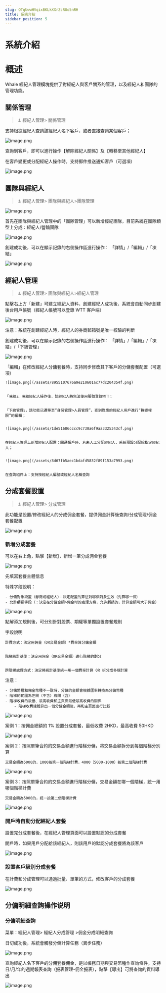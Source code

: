 ```yaml
---
slug: OTqUwwHVqixBKLkXXrZcRUo5nRH
title: 系統介紹
sidebar_position: 5
---
```



# 系統介紹


# 概述


Whale 經紀人管理模塊提供了對經紀人與客戶關系的管理，以及經紀人和團隊的管理功能。


## 關係管理


> ⚓ 經紀人管理> 關係管理


支持根據經紀人查詢該經紀人名下客戶，或者直接查詢某個客戶；


![image.png](/assets/ed4ee2da6998280f43511a1f92caa185.png)


查詢到客戶，即可以進行操作【解除經紀人關係】及【轉移至其他經紀人】


在客戶變更或分配經紀人操作時，支持郵件推送通知客戶（可選項）


![image.png](/assets/353ad3fb925ed7d1b7d1191aedcd3315.png)


## 團隊與經紀人


> ⚓ 經紀人管理> 團隊與經紀人>團隊管理


![image.png](/assets/8a9f0fa43149f52f4dbb65d82291a9b9.png)


首先在團隊與經紀人管理中的「團隊管理」可以新增經紀團隊，目前系統在團隊類型上分成：經紀人/營銷團隊


![image.png](/assets/c10ca7687824e6b22f6fd283ff7738c9.png)


創建成功後，可以在顯示記錄的右側操作區進行操作： 「詳情」/「編輯」/「凍結」


![image.png](/assets/1021b15ef115d04c00b905eb265956a8.png)


## 經紀人管理


> ⚓ 經紀人管理> 團隊與經紀人>經紀人管理


點擊右上方「新建」可建立經紀人資料，創建經紀人成功後，系統會自動同步創建後台用戶帳號（經紀人帳號可以登錄 WTT 客戶端）


![image.png](/assets/7c5b7a816fbcad5b4fe2abbf9c886c62.png)


注意：系統在創建經紀人時，經紀人的券商郵箱號是唯一校驗的判斷


創建成功後，可以在顯示記錄的右側操作區進行操作： 「詳情」/「編輯」/「凍結」/「下級管理」


![image.png](/assets/7468aaf4d0d2e3a3e1e4d9f75d19bc5c.png)


「編輯」在修改經紀人分傭套餐時，支持同步修改其下客戶的分傭套餐配置（可選項）


    ![image.png](/assets/8955107676a9e210601ac77dc204354f.png)


    「凍結」，凍結經紀人操作後，該經紀人將無法使用賬號登錄WTT；


    「下級管理」，該功能已遷移至“身份管理>人員管理”，查到對應的經紀人用戶進行“數據權限”的編輯；


    ![image.png](/assets/1de51686cccc9c730a6f9aa3325343cf.png)


    在經紀人管理上新增經紀人配置：開通帳戶時，若未人工分配經紀人，系統預設分配給指定經紀人；


    ![image.png](/assets/8d67fb5aec1bdafd5832f89f153a7993.png)


    在查詢組件上：支持按經紀人編號或經紀人名稱查詢


## 分成套餐設置


> ⚓ 經紀人管理> 分成管理


此功能是設置/修改經紀人的分成佣金套餐，提供佣金計算後查詢/分成管理/佣金套餐配置


![image.png](/assets/ef4e4a1016278f01d03031c0eb2ed641.png)


### **新增分成套餐**


可以在右上角，點擊【新增】，新增一筆分成佣金套餐


![image.png](/assets/963ffe9c390371df52a5e9986ae438f7.png)


先填寫套餐主體信息


特殊字段說明：

    - 分傭對象設置（劵商或經紀人）：決定配置的算法對哪個對象生效（先算哪一個）
    - 允許虧損字段（：決定在分傭金額>佣金时的處理方案，允许虧损的，計算金額可大于佣金）

![image.png](/assets/60719be5d025f33de5dbe83934770e11.png)


點解添加規則後，可分別針對股票、期權等單獨設置套餐規則


字段說明


    計費方式：決定用佣金（OR交易金額）*費率算分傭金額


    階梯統計基準：決定用佣金（OR交易金額）進行階梯的劃分


    跨階梯處理方式：決定將統計基準統一用一個費率計算 OR 拆分成多端計算


注意：

    - 分傭幣種和佣金幣種不一致時，分傭的金額會根據匯率轉換為分傭幣種
    - 階梯的範圍為左開（不含）右閉（含）
    - 階梯收費的最低、最高收費和主頁面最低最高收費的關係
        - 階梯收費總體算出一個分傭金額後，再和主頁面進行比較

![image.png](/assets/746914be6d7131cafff034cdab455677.png)


案例 1：按佣金總額的 1% 設置分成套餐，最低收費 2HKD，最高收費 50HKD


![image.png](/assets/9e60bece589e0b2978e9b7da138a3f90.png)


案例 2：按照單筆合約的交易金額進行階梯分傭，將交易金額拆分到每個階梯分別算


    交易金額為5000的，1000按第一個階梯計費，4000（5000-1000）按第二個階梯計費


![image.png](/assets/36685264f9c2985762679e313fa29d40.png)


案例 3：按照單筆合約的交易金額進行階梯分傭，交易金額在哪一個階梯，統一用哪個階梯計費


    交易金額為5000的，統一按第二個階梯計費


![image.png](/assets/072971e9758ef00197d892a3f27a8b60.png)


### 開戶時自動分配經紀人套餐


設置完分成套餐後，在經紀人管理頁面可以設置默認的分成套餐


開戶時，如果用戶分配給該經紀人，則該用戶的默認分成套餐將為該客戶


![image.png](/assets/3ae8938d5a35c4999510f246cf7bb82b.png)


### 設置客戶級別分成套餐


在計費和分成管理可以通過批量、單筆的方式，修改客戶的分成套餐


![image.png](/assets/fb5f01f9af4abb04f5fb259dbf30de42.png)


## 分傭明細查詢操作说明


### 分傭明細查詢


菜單：經紀人管理> 經紀人分成管理 >佣金分成明細查詢


日切成功後，系統會觸發分傭計算任務（異步任務）


![image.png](/assets/15cc20b872f07b3b151358d33fa4b1d8.png)


查詢經紀人名下客戶的分佣套餐佣金，是以帳務日期與交易幣種作查詢條件，支持日/月/年的週期報表查詢（报表管理-佣金报表），點擊【導出】可將查詢的資料導出


![image.png](/assets/ee2854405295802702fe569be481cfcd.png)

